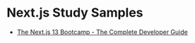 # Next.js Study Samples

- [The Next.js 13 Bootcamp - The Complete Developer Guide](https://www.udemy.com/course/the-nextjs-13-bootcamp-the-complete-developer-guide/)
